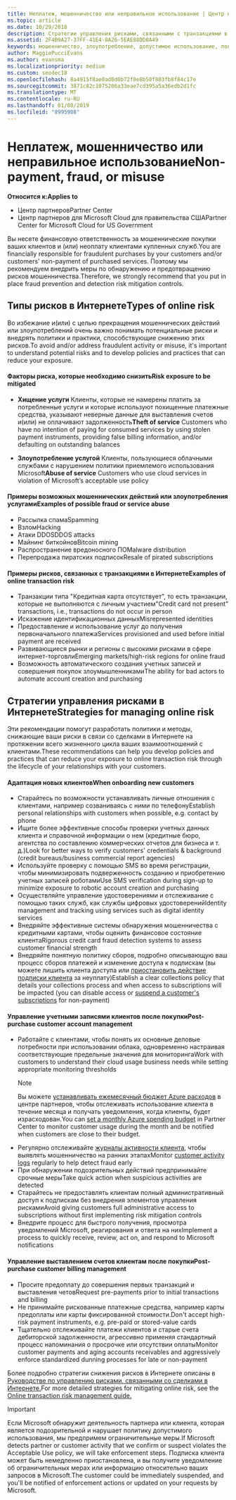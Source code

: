 ```yaml
---
title: Неплатеж, мошенничество или неправильное использование | Центр партнеров
ms.topic: article
ms.date: 10/29/2018
description: Стратегии управления рисками, связанными с транзакциями в Интернете, включая неоплату клиентом товаров и услуг, мошеннические действия или злоупотребление.
ms.assetid: 2F4B9A27-37FF-41E4-8A26-5EAE88DD8A49
keywords: мошенничество, злоупотребление, допустимое использование, политика допустимого использования, неоплата, клиент не платит по счетам, риски в Интернете, хищение услуги, злоупотребление услугой, приостановка подписки,
author: MaggiePucciEvans
ms.author: evansma
ms.localizationpriority: medium
ms.custom: seodec18
ms.openlocfilehash: 8a4915f8ae0ad0d0b72f0e8b50f803fb8f84c17e
ms.sourcegitcommit: 3871c82c1075206a33eae7cd395a5a36edb2d1fc
ms.translationtype: MT
ms.contentlocale: ru-RU
ms.lasthandoff: 01/08/2019
ms.locfileid: "8995908"
---
```

# <a name="non-payment-fraud-or-misuse"></a><span data-ttu-id="5b027-104">Неплатеж, мошенничество или неправильное использование</span><span class="sxs-lookup"><span data-stu-id="5b027-104">Non-payment, fraud, or misuse</span></span>

**<span data-ttu-id="5b027-105">Относится к:</span><span class="sxs-lookup"><span data-stu-id="5b027-105">Applies to</span></span>**

-  <span data-ttu-id="5b027-106">Центр партнеров</span><span class="sxs-lookup"><span data-stu-id="5b027-106">Partner Center</span></span>
-  <span data-ttu-id="5b027-107">Центр партнеров для Microsoft Cloud для правительства США</span><span class="sxs-lookup"><span data-stu-id="5b027-107">Partner Center for Microsoft Cloud for US Government</span></span>



<span data-ttu-id="5b027-108">Вы несете финансовую ответственность за мошеннические покупки ваших клиентов и (или) неоплату клиентами купленных служб.</span><span class="sxs-lookup"><span data-stu-id="5b027-108">You are financially responsible for fraudulent purchases by your customers and/or customers' non-payment of purchased services.</span></span> <span data-ttu-id="5b027-109">Поэтому мы рекомендуем внедрить меры по обнаружению и предотвращению рисков мошенничества.</span><span class="sxs-lookup"><span data-stu-id="5b027-109">Therefore, we strongly recommend that you put in place fraud prevention and detection risk mitigation controls.</span></span>

## <a name="types-of-online-risk"></a><span data-ttu-id="5b027-110">Типы рисков в Интернете</span><span class="sxs-lookup"><span data-stu-id="5b027-110">Types of online risk</span></span>

<span data-ttu-id="5b027-111">Во избежание и(или) с целью прекращения мошеннических действий или злоупотреблений очень важно понимать потенциальные риски и внедрять политики и практики, способствующие снижению этих рисков.</span><span class="sxs-lookup"><span data-stu-id="5b027-111">To avoid and/or address fraudulent activity or misuse, it's important to understand potential risks and to develop policies and practices that can reduce your exposure.</span></span>

#### <a name="risk-exposure-to-be-mitigated"></a><span data-ttu-id="5b027-112">Факторы риска, которые необходимо снизить</span><span class="sxs-lookup"><span data-stu-id="5b027-112">Risk exposure to be mitigated</span></span>

- <span data-ttu-id="5b027-113">**Хищение услуги** Клиенты, которые не намерены платить за потребленные услуги и которые используют похищенные платежные средства, указывают неверные данные для выставления счетов и(или) не оплачивают задолженность</span><span class="sxs-lookup"><span data-stu-id="5b027-113">**Theft of service** Customers who have no intention of paying for consumed services by using stolen payment instruments, providing false billing information, and/or defaulting on outstanding balances</span></span>

- <span data-ttu-id="5b027-114">**Злоупотребление услугой** Клиенты, пользующиеся облачными службами с нарушением политики приемлемого использования Microsoft</span><span class="sxs-lookup"><span data-stu-id="5b027-114">**Abuse of service** Customers who use cloud services in violation of Microsoft’s acceptable use policy</span></span>

#### <a name="examples-of-possible-fraud-or-service-abuse"></a><span data-ttu-id="5b027-115">Примеры возможных мошеннических действий или злоупотребления услугами</span><span class="sxs-lookup"><span data-stu-id="5b027-115">Examples of possible fraud or service abuse</span></span>
- <span data-ttu-id="5b027-116">Рассылка спама</span><span class="sxs-lookup"><span data-stu-id="5b027-116">Spamming</span></span>
- <span data-ttu-id="5b027-117">Взлом</span><span class="sxs-lookup"><span data-stu-id="5b027-117">Hacking</span></span>
- <span data-ttu-id="5b027-118">Атаки DDOS</span><span class="sxs-lookup"><span data-stu-id="5b027-118">DDOS attacks</span></span>
- <span data-ttu-id="5b027-119">Майнинг биткойнов</span><span class="sxs-lookup"><span data-stu-id="5b027-119">Bitcoin mining</span></span>
- <span data-ttu-id="5b027-120">Распространение вредоносного ПО</span><span class="sxs-lookup"><span data-stu-id="5b027-120">Malware distribution</span></span>
- <span data-ttu-id="5b027-121">Перепродажа пиратских подписок</span><span class="sxs-lookup"><span data-stu-id="5b027-121">Resale of pirated subscriptions</span></span> 

#### <a name="examples-of-online-transaction-risk"></a><span data-ttu-id="5b027-122">Примеры рисков, связанных с транзакциями в Интернете</span><span class="sxs-lookup"><span data-stu-id="5b027-122">Examples of online transaction risk</span></span>
- <span data-ttu-id="5b027-123">Транзакции типа "Кредитная карта отсутствует", то есть транзакции, которые не выполняются с личным участием</span><span class="sxs-lookup"><span data-stu-id="5b027-123">"Credit card not present" transactions, i.e., transactions do not occur in person</span></span>
- <span data-ttu-id="5b027-124">Искажение идентификационных данных</span><span class="sxs-lookup"><span data-stu-id="5b027-124">Misrepresented identities</span></span>
- <span data-ttu-id="5b027-125">Предоставление и использование услуг до получения первоначального платежа</span><span class="sxs-lookup"><span data-stu-id="5b027-125">Services provisioned and used before initial payment are received</span></span>
- <span data-ttu-id="5b027-126">Развивающиеся рынки и регионы с высокими рисками в сфере интернет-торговли</span><span class="sxs-lookup"><span data-stu-id="5b027-126">Emerging markets/high-risk regions for online fraud</span></span>
- <span data-ttu-id="5b027-127">Возможность автоматического создания учетных записей и совершения покупок злоумышленниками</span><span class="sxs-lookup"><span data-stu-id="5b027-127">The ability for bad actors to automate account creation and purchasing</span></span>

## <a name="strategies-for-managing-online-risk"></a><span data-ttu-id="5b027-128">Стратегии управления рисками в Интернете</span><span class="sxs-lookup"><span data-stu-id="5b027-128">Strategies for managing online risk</span></span>

<span data-ttu-id="5b027-129">Эти рекомендации помогут разработать политики и методы, снижающие ваши риски в связи со сделками в Интернете на протяжении всего жизненного цикла ваших взаимоотношений с клиентами.</span><span class="sxs-lookup"><span data-stu-id="5b027-129">These recommendations can help you develop policies and practices that can reduce your exposure to online transaction risk through the lifecycle of your relationships with your customers.</span></span>  

#### <a name="when-onboarding-new-customers"></a><span data-ttu-id="5b027-130">Адаптация новых клиентов</span><span class="sxs-lookup"><span data-stu-id="5b027-130">When onboarding new customers</span></span>
- <span data-ttu-id="5b027-131">Старайтесь по возможности устанавливать личные отношения с клиентами, например созваниваясь с ними по телефону</span><span class="sxs-lookup"><span data-stu-id="5b027-131">Establish personal relationships with customers when possible, e.g. contact by phone</span></span>
- <span data-ttu-id="5b027-132">Ищите более эффективные способы проверки учетных данных клиента и справочной информации о нем (кредитные бюро, агентства по составлению коммерческих отчетов для бизнеса и т. д.)</span><span class="sxs-lookup"><span data-stu-id="5b027-132">Look for better ways to verify customers' credentials & background (credit bureaus/business commercial report agencies)</span></span> 
- <span data-ttu-id="5b027-133">Используйте проверку с помощью SMS во время регистрации, чтобы минимизировать подверженность созданию и приобретению учетных записей роботами</span><span class="sxs-lookup"><span data-stu-id="5b027-133">Use SMS verification during sign-up to minimize exposure to robotic account creation and purchasing</span></span>
- <span data-ttu-id="5b027-134">Осуществляйте управление удостоверениями и отслеживание с помощью таких служб, как службы цифровых удостоверений</span><span class="sxs-lookup"><span data-stu-id="5b027-134">Identity management and tracking using services such as digital identity services</span></span>
- <span data-ttu-id="5b027-135">Внедряйте эффективные системы обнаружения мошенничества с кредитными картами, чтобы оценить финансовое состояние клиента</span><span class="sxs-lookup"><span data-stu-id="5b027-135">Rigorous credit card fraud detection systems to assess customer financial strength</span></span>
- <span data-ttu-id="5b027-136">Внедряйте понятную политику сборов, подробно описывающую ваш процесс сборов платежей и изменение доступа к подпискам (вы можете лишить клиента доступа или [приостановить действие подписки клиента](suspend-a-subscription.md) за неуплату)</span><span class="sxs-lookup"><span data-stu-id="5b027-136">Establish a clear collections policy that details your collections process and when access to subscriptions will be impacted (you can disable access or [suspend a customer's subscriptions](suspend-a-subscription.md) for non-payment)</span></span>

#### <a name="post-purchase-customer-account-management"></a><span data-ttu-id="5b027-137">Управление учетными записями клиентов после покупки</span><span class="sxs-lookup"><span data-stu-id="5b027-137">Post-purchase customer account management</span></span>
- <span data-ttu-id="5b027-138">Работайте с клиентами, чтобы понять их основные деловые потребности при использовании облака, одновременно настраивая соответствующие предельные значения для мониторинга</span><span class="sxs-lookup"><span data-stu-id="5b027-138">Work with customers to understand their cloud usage business needs while setting appropriate monitoring thresholds</span></span>
    > [!NOTE]  
    >  <span data-ttu-id="5b027-139">Вы можете [устанавливать ежемесячный бюджет Azure расходов](set-an-azure-spending-budget-for-your-customers.md) в центре партнеров, чтобы отслеживать использование клиента в течение месяца и получать уведомления, когда клиенты, будет израсходован.</span><span class="sxs-lookup"><span data-stu-id="5b027-139">You can [set a monthly Azure spending budget](set-an-azure-spending-budget-for-your-customers.md) in Partner Center to monitor customer usage during the month and be notified when customers are close to their budget.</span></span>
- <span data-ttu-id="5b027-140">Регулярно отслеживайте [журналы активности клиента](activity-logs.md), чтобы выявлять мошенничество на ранних этапах</span><span class="sxs-lookup"><span data-stu-id="5b027-140">Monitor [customer activity logs](activity-logs.md) regularly to help detect fraud early</span></span>
- <span data-ttu-id="5b027-141">При обнаружении подозрительных действий предпринимайте срочные меры</span><span class="sxs-lookup"><span data-stu-id="5b027-141">Take quick action when suspicious activities are detected</span></span>
- <span data-ttu-id="5b027-142">Старайтесь не предоставлять клиентам полный административный доступ к подпискам без внедрения элементов управления рисками</span><span class="sxs-lookup"><span data-stu-id="5b027-142">Avoid giving customers full administrative access to subscriptions without first implementing risk mitigation controls</span></span>
- <span data-ttu-id="5b027-143">Внедрите процесс для быстрого получения, просмотра уведомлений Microsoft, реагирования и ответа на них</span><span class="sxs-lookup"><span data-stu-id="5b027-143">Implement a process to quickly receive, review, act on, and respond to Microsoft notifications</span></span>

#### <a name="post-purchase-customer-billing-management"></a><span data-ttu-id="5b027-144">Управление выставлением счетов клиентам после покупки</span><span class="sxs-lookup"><span data-stu-id="5b027-144">Post-purchase customer billing management</span></span>
- <span data-ttu-id="5b027-145">Просите предоплату до совершения первых транзакций и выставления четов</span><span class="sxs-lookup"><span data-stu-id="5b027-145">Request pre-payments prior to initial transactions and billing</span></span> 
- <span data-ttu-id="5b027-146">Не принимайте рискованные платежные средства, например карты предоплаты или карты фиксированной стоимости.</span><span class="sxs-lookup"><span data-stu-id="5b027-146">Don't accept high-risk payment instruments, e.g. pre-paid or stored-value cards</span></span>
- <span data-ttu-id="5b027-147">Тщательно отслеживайте платежи клиентов и старые счета дебиторской задолженности, агрессивно применяя стандартный процесс напоминания о просрочке или отсутствии оплаты</span><span class="sxs-lookup"><span data-stu-id="5b027-147">Monitor customer payments and aging accounts receivables and aggressively enforce standardized dunning processes for late or non-payment</span></span>

<span data-ttu-id="5b027-148">Более подробно стратегии снижения рисков в Интернете описаны в [Руководстве по управлению рисками, связанными со сделками в Интернете.](https://assets.windowsphone.com/7d885238-e13b-4f10-a682-3d5adacd2859/CSP-PartnerRiskGuide-APSFinal_InvariantCulture_Default.zip)</span><span class="sxs-lookup"><span data-stu-id="5b027-148">For more detailed strategies for mitigating online risk, see the [Online transaction risk management guide.](https://assets.windowsphone.com/7d885238-e13b-4f10-a682-3d5adacd2859/CSP-PartnerRiskGuide-APSFinal_InvariantCulture_Default.zip)</span></span>

> [!IMPORTANT]  
> <span data-ttu-id="5b027-149">Если Microsoft обнаружит деятельность партнера или клиента, которая является подозрительной и нарушает политику допустимого использования, мы предпримем ограничительные меры.</span><span class="sxs-lookup"><span data-stu-id="5b027-149">If Microsoft detects partner or customer activity that we confirm or suspect violates the Acceptable Use policy, we will take enforcement steps.</span></span> <span data-ttu-id="5b027-150">Подписка клиента может быть немедленно приостановлена, и вы получите уведомление об ограничительных мерах или информацию относительно ваших запросов в Microsoft.</span><span class="sxs-lookup"><span data-stu-id="5b027-150">The customer could be immediately suspended, and you'll be notified of enforcement actions or updated on your requests by Microsoft.</span></span>

 

 



